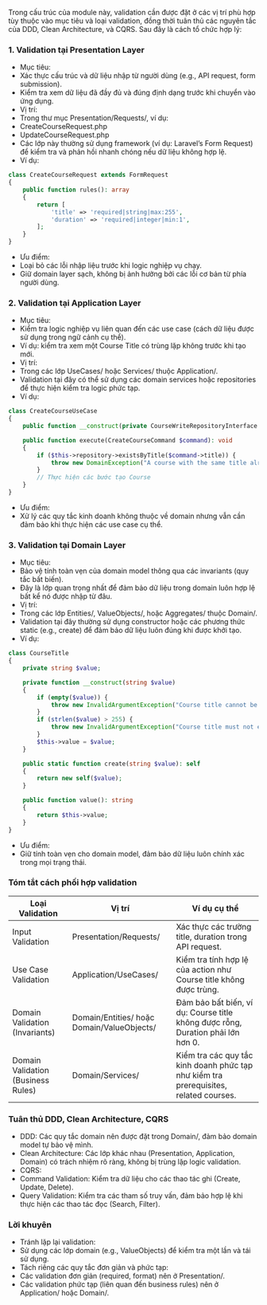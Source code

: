 Trong cấu trúc của module này, validation cần được đặt ở các vị trí phù hợp tùy thuộc vào mục tiêu và loại validation, đồng thời tuân thủ các nguyên tắc của DDD, Clean Architecture, và CQRS. Sau đây là cách tổ chức hợp lý:

### 1. Validation tại Presentation Layer

- Mục tiêu:
- Xác thực cấu trúc và dữ liệu nhập từ người dùng (e.g., API request, form submission).
- Kiểm tra xem dữ liệu đã đầy đủ và đúng định dạng trước khi chuyển vào ứng dụng.
- Vị trí:
- Trong thư mục Presentation/Requests/, ví dụ:
- CreateCourseRequest.php
- UpdateCourseRequest.php
- Các lớp này thường sử dụng framework (ví dụ: Laravel’s Form Request) để kiểm tra và phản hồi nhanh chóng nếu dữ liệu không hợp lệ.
- Ví dụ:

```php
class CreateCourseRequest extends FormRequest
{
    public function rules(): array
    {
        return [
            'title' => 'required|string|max:255',
            'duration' => 'required|integer|min:1',
        ];
    }
}
```

- Ưu điểm:
- Loại bỏ các lỗi nhập liệu trước khi logic nghiệp vụ chạy.
- Giữ domain layer sạch, không bị ảnh hưởng bởi các lỗi cơ bản từ phía người dùng.

### 2. Validation tại Application Layer

- Mục tiêu:
- Kiểm tra logic nghiệp vụ liên quan đến các use case (cách dữ liệu được sử dụng trong ngữ cảnh cụ thể).
- Ví dụ: kiểm tra xem một Course Title có trùng lặp không trước khi tạo mới.
- Vị trí:
- Trong các lớp UseCases/ hoặc Services/ thuộc Application/.
- Validation tại đây có thể sử dụng các domain services hoặc repositories để thực hiện kiểm tra logic phức tạp.
- Ví dụ:

```php
class CreateCourseUseCase
{
    public function __construct(private CourseWriteRepositoryInterface $repository) {}

    public function execute(CreateCourseCommand $command): void
    {
        if ($this->repository->existsByTitle($command->title)) {
            throw new DomainException("A course with the same title already exists.");
        }
        // Thực hiện các bước tạo Course
    }
}
```

- Ưu điểm:
- Xử lý các quy tắc kinh doanh không thuộc về domain nhưng vẫn cần đảm bảo khi thực hiện các use case cụ thể.

### 3. Validation tại Domain Layer

- Mục tiêu:
- Bảo vệ tính toàn vẹn của domain model thông qua các invariants (quy tắc bất biến).
- Đây là lớp quan trọng nhất để đảm bảo dữ liệu trong domain luôn hợp lệ bất kể nó được nhập từ đâu.
- Vị trí:
- Trong các lớp Entities/, ValueObjects/, hoặc Aggregates/ thuộc Domain/.
- Validation tại đây thường sử dụng constructor hoặc các phương thức static (e.g., create) để đảm bảo dữ liệu luôn đúng khi được khởi tạo.
- Ví dụ:

```php
class CourseTitle
{
    private string $value;

    private function __construct(string $value)
    {
        if (empty($value)) {
            throw new InvalidArgumentException("Course title cannot be empty.");
        }
        if (strlen($value) > 255) {
            throw new InvalidArgumentException("Course title must not exceed 255 characters.");
        }
        $this->value = $value;
    }

    public static function create(string $value): self
    {
        return new self($value);
    }

    public function value(): string
    {
        return $this->value;
    }
}
```
- Ưu điểm:
- Giữ tính toàn vẹn cho domain model, đảm bảo dữ liệu luôn chính xác trong mọi trạng thái.

### Tóm tắt cách phối hợp validation

| Loại Validation                       | Vị trí                                        | Ví dụ cụ thể                                                                          |
|---------------------------------------|-----------------------------------------------|---------------------------------------------------------------------------------------|
| Input Validation                      | Presentation/Requests/                        | Xác thực các trường title, duration trong API request.                                |
| Use Case Validation                   | Application/UseCases/                         | Kiểm tra tính hợp lệ của action như Course title không được trùng.                    |
| Domain Validation (Invariants)        | Domain/Entities/ hoặc Domain/ValueObjects/    | Đảm bảo bất biến, ví dụ: Course title không được rỗng, Duration phải lớn hơn 0.       |
| Domain Validation (Business Rules)    | Domain/Services/                              | Kiểm tra các quy tắc kinh doanh phức tạp như kiểm tra prerequisites, related courses. |

### Tuân thủ DDD, Clean Architecture, CQRS

- DDD: Các quy tắc domain nên được đặt trong Domain/, đảm bảo domain model tự bảo vệ mình.
- Clean Architecture: Các lớp khác nhau (Presentation, Application, Domain) có trách nhiệm rõ ràng, không bị trùng lặp logic validation.
- CQRS:
- Command Validation: Kiểm tra dữ liệu cho các thao tác ghi (Create, Update, Delete).
- Query Validation: Kiểm tra các tham số truy vấn, đảm bảo hợp lệ khi thực hiện các thao tác đọc (Search, Filter).

### Lời khuyên

- Tránh lặp lại validation:
- Sử dụng các lớp domain (e.g., ValueObjects) để kiểm tra một lần và tái sử dụng.
- Tách riêng các quy tắc đơn giản và phức tạp:
- Các validation đơn giản (required, format) nên ở Presentation/.
- Các validation phức tạp (liên quan đến business rules) nên ở Application/ hoặc Domain/.
 
